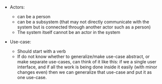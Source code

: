 - Actors:
	- can be a person
	- can be a subsystem (that may not directly communicate with the system but is connected through another actor such as a person)
	- The system itself cannot be an actor in the system

- Use-case:
	- Should start with a verb
	- If do not know whether to generalize/make use-case abstract, or make separate use-cases, can think of it like this: if we a single user interface, and if all the work is being done inside it easily (with minor changes even) then we can generalize that use-case and put it as one use-case.
	